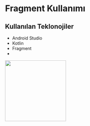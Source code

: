 # Fragment Kullanımı

## Kullanılan Teklonojiler 
- Android Studio
- Kotlin
- Fragment
- 
<img src="screenshots/signup.png" width="200">
